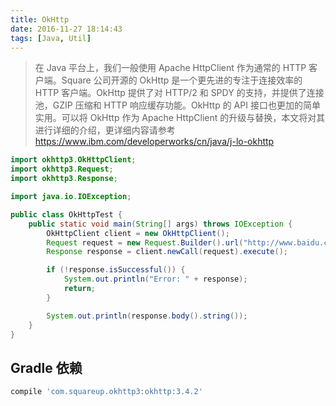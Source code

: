```yaml
---
title: OkHttp
date: 2016-11-27 18:14:43
tags: [Java, Util]
---
```


> 在 Java 平台上，我们一般使用 Apache HttpClient 作为通常的 HTTP 客户端。Square 公司开源的 OkHttp 是一个更先进的专注于连接效率的 HTTP 客户端。OkHttp 提供了对 HTTP/2 和 SPDY 的支持，并提供了连接池，GZIP 压缩和 HTTP 响应缓存功能。OkHttp 的 API 接口也更加的简单实用。可以将 OkHttp 作为 Apache HttpClient 的升级与替换，本文将对其进行详细的介绍，更详细内容请参考 <https://www.ibm.com/developerworks/cn/java/j-lo-okhttp>

<!--more-->

```java
import okhttp3.OkHttpClient;
import okhttp3.Request;
import okhttp3.Response;

import java.io.IOException;

public class OkHttpTest {
    public static void main(String[] args) throws IOException {
        OkHttpClient client = new OkHttpClient();
        Request request = new Request.Builder().url("http://www.baidu.com").build();
        Response response = client.newCall(request).execute();

        if (!response.isSuccessful()) {
            System.out.println("Error: " + response);
            return;
        }

        System.out.println(response.body().string());
    }
}
```

## Gradle 依赖

```groovy
compile 'com.squareup.okhttp3:okhttp:3.4.2'
```

